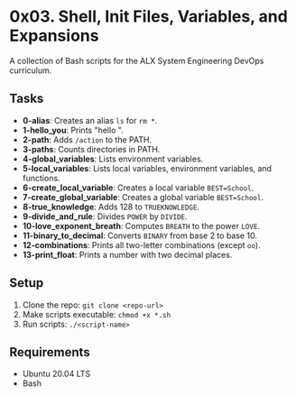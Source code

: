 # 0x03. Shell, Init Files, Variables, and Expansions
A collection of Bash scripts for the ALX System Engineering DevOps curriculum.

## Tasks
- **0-alias**: Creates an alias `ls` for `rm *`.
- **1-hello_you**: Prints "hello <current user>".
- **2-path**: Adds `/action` to the PATH.
- **3-paths**: Counts directories in PATH.
- **4-global_variables**: Lists environment variables.
- **5-local_variables**: Lists local variables, environment variables, and functions.
- **6-create_local_variable**: Creates a local variable `BEST=School`.
- **7-create_global_variable**: Creates a global variable `BEST=School`.
- **8-true_knowledge**: Adds 128 to `TRUEKNOWLEDGE`.
- **9-divide_and_rule**: Divides `POWER` by `DIVIDE`.
- **10-love_exponent_breath**: Computes `BREATH` to the power `LOVE`.
- **11-binary_to_decimal**: Converts `BINARY` from base 2 to base 10.
- **12-combinations**: Prints all two-letter combinations (except `oo`).
- **13-print_float**: Prints a number with two decimal places.

## Setup
1. Clone the repo: `git clone <repo-url>`
2. Make scripts executable: `chmod +x *.sh`
3. Run scripts: `./<script-name>`

## Requirements
- Ubuntu 20.04 LTS
- Bash
